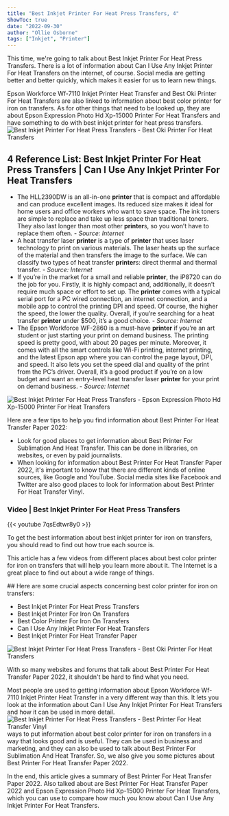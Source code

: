 ```yaml
---
title: "Best Inkjet Printer For Heat Press Transfers, 4"
ShowToc: true 
date: "2022-09-30"
author: "Ollie Osborne" 
tags: ["Inkjet", "Printer"]
---
```


	
This time, we're going to talk about Best Inkjet Printer For Heat Press Transfers. There is a lot of information about Can I Use Any Inkjet Printer For Heat Transfers on the internet, of course. Social media are getting better and better quickly, which makes it easier for us to learn new things.

Epson Workforce Wf-7110 Inkjet Printer Heat Transfer and Best Oki Printer For Heat Transfers are also linked to information about best color printer for iron on transfers. As for other things that need to be looked up, they are about Epson Expression Photo Hd Xp-15000 Printer For Heat Transfers and have something to do with best inkjet printer for heat press transfers.
<img loading="lazy" src="https://4.imimg.com/data4/XD/NF/MY-3236741/flat-heat-transfer-printer-500x500.jpg" onerror="this.onerror=null;this.src='https://blogger.googleusercontent.com/img/a/AVvXsEhe7F7TRXHtjiKvHb5vS7DmnxvpHiDyoYyYvm1nHB3Qp2_w3BnM6A2eq4v7FYxCC9bfZt3a9vIMtAYEKUiaDQbHMg-ViyGmRIj39MLp0bGFfgfYw1Dc9q_H-T0wiTm3l0Uq42dETrN9eC8aGJ9_IORZsxST1AcLR7np1koOfcc7tnHa4S8Mwz_xD9d0=s16000';" alt="Best Inkjet Printer For Heat Press Transfers - Best Oki Printer For Heat Transfers" >

## 4 Reference List: Best Inkjet Printer For Heat Press Transfers | Can I Use Any Inkjet Printer For Heat Transfers
-   The HLL2390DW is an all-in-one **printer** that is compact and affordable and can produce excellent images. Its reduced size makes it ideal for home users and office workers who want to save space. The ink toners are simple to replace and take up less space than traditional toners. They also last longer than most other **printer**s, so you won’t have to replace them often. - <cite>Source: Internet</cite>
-   A heat transfer laser **printer** is a type of **printer** that uses laser technology to print on various materials. The laser heats up the surface of the material and then transfers the image to the surface. We can classify two types of heat transfer **printer**s: direct thermal and thermal transfer. - <cite>Source: Internet</cite>
-   If you’re in the market for a small and reliable **printer**, the iP8720 can do the job for you. Firstly, it is highly compact and, additionally, it doesn’t require much space or effort to set up. The **printer** comes with a typical serial port for a PC wired connection, an internet connection, and a mobile app to control the printing DPI and speed. Of course, the higher the speed, the lower the quality. Overall, if you’re searching for a heat transfer **printer** under $500, it’s a good choice. - <cite>Source: Internet</cite>
-   The Epson Workforce WF-2860 is a must-have **printer** if you’re an art student or just starting your print on demand business. The printing speed is pretty good, with about 20 pages per minute. Moreover, it comes with all the smart controls like Wi-Fi printing, internet printing, and the latest Epson app where you can control the page layout, DPI, and speed. It also lets you set the speed dial and quality of the print from the PC’s driver. Overall, it’s a good product if you’re on a low budget and want an entry-level heat transfer laser **printer** for your print on demand business. - <cite>Source: Internet</cite>


<img loading="lazy" src="http://thenoteway.com/wp-content/uploads/2016/06/HT-1.png" onerror="this.onerror=null;this.src='https://blogger.googleusercontent.com/img/a/AVvXsEhe7F7TRXHtjiKvHb5vS7DmnxvpHiDyoYyYvm1nHB3Qp2_w3BnM6A2eq4v7FYxCC9bfZt3a9vIMtAYEKUiaDQbHMg-ViyGmRIj39MLp0bGFfgfYw1Dc9q_H-T0wiTm3l0Uq42dETrN9eC8aGJ9_IORZsxST1AcLR7np1koOfcc7tnHa4S8Mwz_xD9d0=s16000';" alt="Best Inkjet Printer For Heat Press Transfers - Epson Expression Photo Hd Xp-15000 Printer For Heat Transfers" >

Here are a few tips to help you find information about Best Printer For Heat Transfer Paper 2022:
- Look for good places to get information about Best Printer For Sublimation And Heat Transfer. This can be done in libraries, on websites, or even by paid journalists.
- When looking for information about Best Printer For Heat Transfer Paper 2022, it's important to know that there are different kinds of online sources, like Google and YouTube. Social media sites like Facebook and Twitter are also good places to look for information about Best Printer For Heat Transfer Vinyl.

### Video | Best Inkjet Printer For Heat Press Transfers
{{< youtube 7qsEdtwr8y0 >}} 

To get the best information about best inkjet printer for iron on transfers, you should read to find out how true each source is.

This article has a few videos from different places about best color printer for iron on transfers that will help you learn more about it. The Internet is a great place to find out about a wide range of things.
<script async="async" data-cfasync="false" src="//normallydemandedalter.com/fe63df3c5408708b15d8dc3d9b206b31/invoke.js"></script>
<div id="container-fe63df3c5408708b15d8dc3d9b206b31"></div>
## Here are some crucial aspects concerning best color printer for iron on transfers:

- Best Inkjet Printer For Heat Press Transfers
- Best Inkjet Printer For Iron On Transfers
- Best Color Printer For Iron On Transfers
- Can I Use Any Inkjet Printer For Heat Transfers
- Best Inkjet Printer For Heat Transfer Paper

 <img loading="lazy" src="https://img.youtube.com/vi/vNZRmiQrWrE/hqdefault.jpg" onerror="this.onerror=null;this.src='https://blogger.googleusercontent.com/img/a/AVvXsEhe7F7TRXHtjiKvHb5vS7DmnxvpHiDyoYyYvm1nHB3Qp2_w3BnM6A2eq4v7FYxCC9bfZt3a9vIMtAYEKUiaDQbHMg-ViyGmRIj39MLp0bGFfgfYw1Dc9q_H-T0wiTm3l0Uq42dETrN9eC8aGJ9_IORZsxST1AcLR7np1koOfcc7tnHa4S8Mwz_xD9d0=s16000';" alt="Best Inkjet Printer For Heat Press Transfers - Best Oki Printer For Heat Transfers" >

With so many websites and forums that talk about Best Printer For Heat Transfer Paper 2022, it shouldn't be hard to find what you need.

Most people are used to getting information about Epson Workforce Wf-7110 Inkjet Printer Heat Transfer in a very different way than this. It lets you look at the information about Can I Use Any Inkjet Printer For Heat Transfers and how it can be used in more detail.
<img loading="lazy" src="http://www.peimag.com/wp-content/uploads/2016/08/PowerPress-Industrial-Quality-Digital-T-Shirt-Heating-Press-Machine.png" onerror="this.onerror=null;this.src='https://blogger.googleusercontent.com/img/a/AVvXsEhe7F7TRXHtjiKvHb5vS7DmnxvpHiDyoYyYvm1nHB3Qp2_w3BnM6A2eq4v7FYxCC9bfZt3a9vIMtAYEKUiaDQbHMg-ViyGmRIj39MLp0bGFfgfYw1Dc9q_H-T0wiTm3l0Uq42dETrN9eC8aGJ9_IORZsxST1AcLR7np1koOfcc7tnHa4S8Mwz_xD9d0=s16000';" alt="Best Inkjet Printer For Heat Press Transfers - Best Printer For Heat Transfer Vinyl" >
ways to put information about best color printer for iron on transfers in a way that looks good and is useful. They can be used in business and marketing, and they can also be used to talk about Best Printer For Sublimation And Heat Transfer. So, we also give you some pictures about Best Printer For Heat Transfer Paper 2022.

In the end, this article gives a summary of Best Printer For Heat Transfer Paper 2022. Also talked about are Best Printer For Heat Transfer Paper 2022 and Epson Expression Photo Hd Xp-15000 Printer For Heat Transfers, which you can use to compare how much you know about Can I Use Any Inkjet Printer For Heat Transfers.
	
	
	
	

